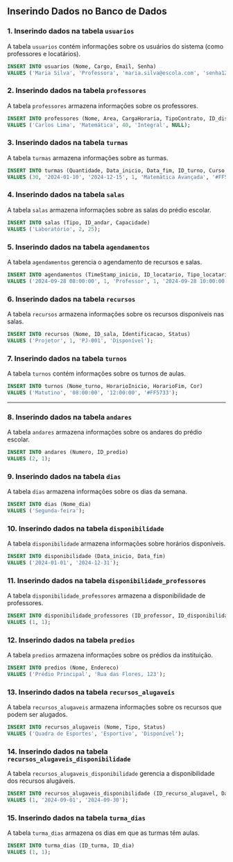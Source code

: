 ## Inserindo Dados no Banco de Dados

### 1. Inserindo dados na tabela `usuarios`
A tabela `usuarios` contém informações sobre os usuários do sistema (como professores e locatários).

```sql
INSERT INTO usuarios (Nome, Cargo, Email, Senha) 
VALUES ('Maria Silva', 'Professora', 'maria.silva@escola.com', 'senha123');
```

### 2. Inserindo dados na tabela `professores`
A tabela `professores` armazena informações sobre os professores.

```sql
INSERT INTO professores (Nome, Area, CargaHoraria, TipoContrato, ID_disponibilidade) 
VALUES ('Carlos Lima', 'Matemática', 40, 'Integral', NULL);
```

### 3. Inserindo dados na tabela `turmas`
A tabela `turmas` armazena informações sobre as turmas.

```sql
INSERT INTO turmas (Quantidade, Data_inicio, Data_fim, ID_turno, Curso, Cor) 
VALUES (30, '2024-01-10', '2024-12-15', 1, 'Matemática Avançada', '#FF5733');
```

### 4. Inserindo dados na tabela `salas`
A tabela `salas` armazena informações sobre as salas do prédio escolar.

```sql
INSERT INTO salas (Tipo, ID_andar, Capacidade) 
VALUES ('Laboratório', 2, 25);
```

### 5. Inserindo dados na tabela `agendamentos`
A tabela `agendamentos` gerencia o agendamento de recursos e salas.

```sql
INSERT INTO agendamentos (TimeStamp_inicio, ID_locatario, Tipo_locatario, ID_turma, TimeStamp_fim) 
VALUES ('2024-09-28 08:00:00', 1, 'Professor', 1, '2024-09-28 10:00:00');
```

### 6. Inserindo dados na tabela `recursos`
A tabela `recursos` armazena informações sobre os recursos disponíveis nas salas.

```sql
INSERT INTO recursos (Nome, ID_sala, Identificacao, Status) 
VALUES ('Projetor', 1, 'PJ-001', 'Disponível');
```

### 7. Inserindo dados na tabela `turnos`
A tabela `turnos` contém informações sobre os turnos de aulas.

```sql
INSERT INTO turnos (Nome_turno, HorarioInicio, HorarioFim, Cor) 
VALUES ('Matutino', '08:00:00', '12:00:00', '#FF5733');
```

---

### 8. Inserindo dados na tabela `andares`
A tabela `andares` armazena informações sobre os andares do prédio escolar.

```sql
INSERT INTO andares (Numero, ID_predio) 
VALUES (2, 1);
```

### 9. Inserindo dados na tabela `dias`
A tabela `dias` armazena informações sobre os dias da semana.

```sql
INSERT INTO dias (Nome_dia) 
VALUES ('Segunda-feira');
```

### 10. Inserindo dados na tabela `disponibilidade`
A tabela `disponibilidade` armazena informações sobre horários disponíveis.

```sql
INSERT INTO disponibilidade (Data_inicio, Data_fim) 
VALUES ('2024-01-01', '2024-12-31');
```

### 11. Inserindo dados na tabela `disponibilidade_professores`
A tabela `disponibilidade_professores` armazena a disponibilidade de professores.

```sql
INSERT INTO disponibilidade_professores (ID_professor, ID_disponibilidade) 
VALUES (1, 1);
```

### 12. Inserindo dados na tabela `predios`
A tabela `predios` armazena informações sobre os prédios da instituição.

```sql
INSERT INTO predios (Nome, Endereco) 
VALUES ('Prédio Principal', 'Rua das Flores, 123');
```

### 13. Inserindo dados na tabela `recursos_alugaveis`
A tabela `recursos_alugaveis` armazena informações sobre os recursos que podem ser alugados.

```sql
INSERT INTO recursos_alugaveis (Nome, Tipo, Status) 
VALUES ('Quadra de Esportes', 'Esportivo', 'Disponível');
```

### 14. Inserindo dados na tabela `recursos_alugaveis_disponibilidade`
A tabela `recursos_alugaveis_disponibilidade` gerencia a disponibilidade dos recursos alugáveis.

```sql
INSERT INTO recursos_alugaveis_disponibilidade (ID_recurso_alugavel, Data_inicio, Data_fim) 
VALUES (1, '2024-09-01', '2024-09-30');
```

### 15. Inserindo dados na tabela `turma_dias`
A tabela `turma_dias` armazena os dias em que as turmas têm aulas.

```sql
INSERT INTO turma_dias (ID_turma, ID_dia) 
VALUES (1, 1);
```
